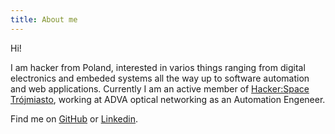 ```yaml
---
title: About me
---
```


Hi!

I am hacker from Poland, interested in varios things ranging from digital electronics and embeded systems all the way up to software automation and web applications. Currently I am an active member of [Hacker:Space Trójmiasto](https://hs3.pl), working at ADVA optical networking as an Automation Engeneer.


Find me on [GitHub](https://github.com/mrozo) or [Linkedin](https://www.linkedin.com/in/krzysztof-em-46529316a/).
